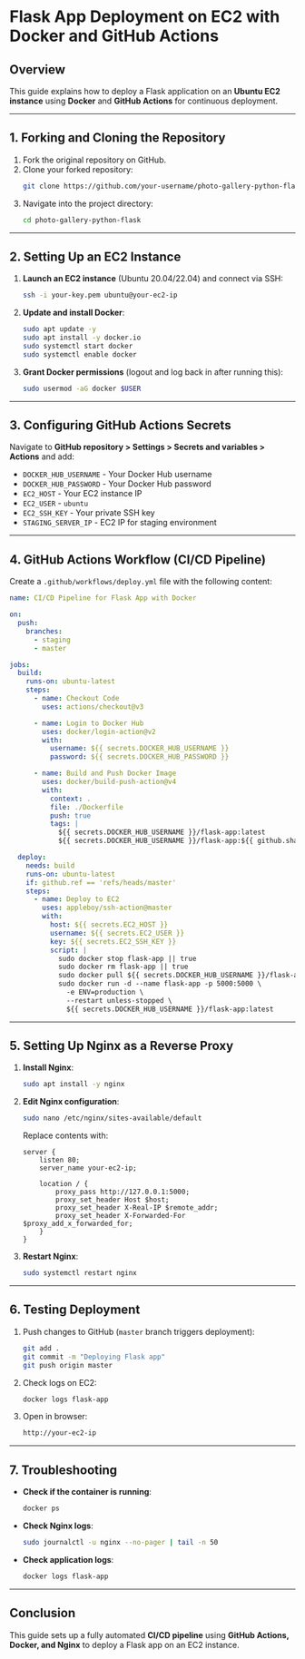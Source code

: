 # Flask App Deployment on EC2 with Docker and GitHub Actions

## Overview
This guide explains how to deploy a Flask application on an **Ubuntu EC2 instance** using **Docker** and **GitHub Actions** for continuous deployment.

---
## 1. Forking and Cloning the Repository
1. Fork the original repository on GitHub.
2. Clone your forked repository:
   ```sh
   git clone https://github.com/your-username/photo-gallery-python-flask.git
   ```
3. Navigate into the project directory:
   ```sh
   cd photo-gallery-python-flask
   ```

---
## 2. Setting Up an EC2 Instance
1. **Launch an EC2 instance** (Ubuntu 20.04/22.04) and connect via SSH:
   ```sh
   ssh -i your-key.pem ubuntu@your-ec2-ip
   ```
2. **Update and install Docker**:
   ```sh
   sudo apt update -y
   sudo apt install -y docker.io
   sudo systemctl start docker
   sudo systemctl enable docker
   ```
3. **Grant Docker permissions** (logout and log back in after running this):
   ```sh
   sudo usermod -aG docker $USER
   ```

---
## 3. Configuring GitHub Actions Secrets
Navigate to **GitHub repository > Settings > Secrets and variables > Actions** and add:

- `DOCKER_HUB_USERNAME` - Your Docker Hub username
- `DOCKER_HUB_PASSWORD` - Your Docker Hub password
- `EC2_HOST` - Your EC2 instance IP
- `EC2_USER` - `ubuntu`
- `EC2_SSH_KEY` - Your private SSH key
- `STAGING_SERVER_IP` - EC2 IP for staging environment

---
## 4. GitHub Actions Workflow (CI/CD Pipeline)
Create a `.github/workflows/deploy.yml` file with the following content:

```yaml
name: CI/CD Pipeline for Flask App with Docker

on:
  push:
    branches:
      - staging
      - master

jobs:
  build:
    runs-on: ubuntu-latest
    steps:
      - name: Checkout Code
        uses: actions/checkout@v3

      - name: Login to Docker Hub
        uses: docker/login-action@v2
        with:
          username: ${{ secrets.DOCKER_HUB_USERNAME }}
          password: ${{ secrets.DOCKER_HUB_PASSWORD }}

      - name: Build and Push Docker Image
        uses: docker/build-push-action@v4
        with:
          context: .
          file: ./Dockerfile
          push: true
          tags: |
            ${{ secrets.DOCKER_HUB_USERNAME }}/flask-app:latest
            ${{ secrets.DOCKER_HUB_USERNAME }}/flask-app:${{ github.sha }}

  deploy:
    needs: build
    runs-on: ubuntu-latest
    if: github.ref == 'refs/heads/master'
    steps:
      - name: Deploy to EC2
        uses: appleboy/ssh-action@master
        with:
          host: ${{ secrets.EC2_HOST }}
          username: ${{ secrets.EC2_USER }}
          key: ${{ secrets.EC2_SSH_KEY }}
          script: |
            sudo docker stop flask-app || true
            sudo docker rm flask-app || true
            sudo docker pull ${{ secrets.DOCKER_HUB_USERNAME }}/flask-app:latest
            sudo docker run -d --name flask-app -p 5000:5000 \
              -e ENV=production \
              --restart unless-stopped \
              ${{ secrets.DOCKER_HUB_USERNAME }}/flask-app:latest
```

---
## 5. Setting Up Nginx as a Reverse Proxy
1. **Install Nginx**:
   ```sh
   sudo apt install -y nginx
   ```
2. **Edit Nginx configuration**:
   ```sh
   sudo nano /etc/nginx/sites-available/default
   ```
   Replace contents with:
   ```nginx
   server {
       listen 80;
       server_name your-ec2-ip;

       location / {
           proxy_pass http://127.0.0.1:5000;
           proxy_set_header Host $host;
           proxy_set_header X-Real-IP $remote_addr;
           proxy_set_header X-Forwarded-For $proxy_add_x_forwarded_for;
       }
   }
   ```
3. **Restart Nginx**:
   ```sh
   sudo systemctl restart nginx
   ```

---
## 6. Testing Deployment
1. Push changes to GitHub (`master` branch triggers deployment):
   ```sh
   git add .
   git commit -m "Deploying Flask app"
   git push origin master
   ```
2. Check logs on EC2:
   ```sh
   docker logs flask-app
   ```
3. Open in browser:
   ```sh
   http://your-ec2-ip
   ```

---
## 7. Troubleshooting
- **Check if the container is running**:
  ```sh
  docker ps
  ```
- **Check Nginx logs**:
  ```sh
  sudo journalctl -u nginx --no-pager | tail -n 50
  ```
- **Check application logs**:
  ```sh
  docker logs flask-app
  ```

---
## Conclusion
This guide sets up a fully automated **CI/CD pipeline** using **GitHub Actions, Docker, and Nginx** to deploy a Flask app on an EC2 instance.
